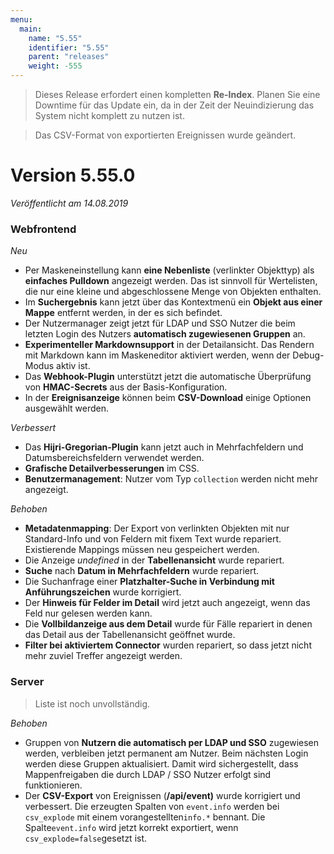 ```yaml
---
menu:
  main:
    name: "5.55"
    identifier: "5.55"
    parent: "releases"
    weight: -555
---
```


> Dieses Release erfordert einen kompletten **Re-Index**. Planen Sie eine Downtime für das Update ein, da in der Zeit der Neuindizierung das System nicht komplett zu nutzen ist.

> Das CSV-Format von exportierten Ereignissen wurde geändert.

# Version 5.55.0

*Veröffentlicht am 14.08.2019*

### Webfrontend

*Neu*

* Per Maskeneinstellung kann **eine Nebenliste** (verlinkter Objekttyp) als **einfaches Pulldown** angezeigt werden. Das ist sinnvoll für Wertelisten, die nur eine kleine und abgeschlossene Menge von Objekten enthalten.
* Im **Suchergebnis** kann jetzt über das Kontextmenü ein **Objekt aus einer Mappe** entfernt werden, in der es sich befindet.
* Der Nutzermanager zeigt jetzt für LDAP und SSO Nutzer die beim letzten Login des Nutzers **automatisch zugewiesenen Gruppen** an.
* **Experimenteller Markdownsupport** in der Detailansicht. Das Rendern mit Markdown kann im Maskeneditor aktiviert werden, wenn der Debug-Modus aktiv ist.
* Das **Webhook-Plugin** unterstützt jetzt die automatische Überprüfung von **HMAC-Secrets** aus der Basis-Konfiguration.
* In der **Ereignisanzeige** können beim **CSV-Download** einige Optionen ausgewählt werden.

*Verbessert*

* Das **Hijri-Gregorian-Plugin** kann jetzt auch in Mehrfachfeldern und Datumsbereichsfeldern verwendet werden.
* **Grafische Detailverbesserungen** im CSS.
* **Benutzermanagement**: Nutzer vom Typ `collection` werden nicht mehr angezeigt.

*Behoben*

* **Metadatenmapping**: Der Export von verlinkten Objekten mit nur Standard-Info und von Feldern mit fixem Text wurde repariert. Existierende Mappings müssen neu gespeichert werden.
* Die Anzeige *undefined* in der **Tabellenansicht** wurde repariert.
* **Suche** nach **Datum in Mehrfachfeldern** wurde repariert.
* Die Suchanfrage einer **Platzhalter-Suche in Verbindung mit Anführungszeichen** wurde korrigiert.
* Der **Hinweis für Felder im Detail** wird jetzt auch angezeigt, wenn das Feld nur gelesen werden kann.
* Die **Vollbildanzeige aus dem Detail** wurde für Fälle repariert in denen das Detail aus der Tabellenansicht geöffnet wurde.
* **Filter bei aktiviertem Connector** wurden repariert, so dass jetzt nicht mehr zuviel Treffer angezeigt werden.

### Server

> Liste ist noch unvollständig.

*Behoben*

* Gruppen von **Nutzern die automatisch per LDAP und SSO** zugewiesen werden, verbleiben jetzt permanent am Nutzer. Beim nächsten Login werden diese Gruppen aktualisiert. Damit wird sichergestellt, dass Mappenfreigaben die durch LDAP / SSO Nutzer erfolgt sind funktionieren.
* Der **CSV-Export** von Ereignissen (**/api/event)** wurde korrigiert und verbessert. Die erzeugten Spalten von `event.info` werden bei `csv_explode` mit einem vorangestellten`info.*` bennant. Die Spalte`event.info` wird jetzt korrekt exportiert, wenn `csv_explode=false`gesetzt ist.

